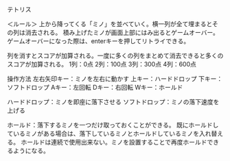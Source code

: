 テトリス

＜ルール＞
上から降ってくる「ミノ」を並べていく。横一列が全て埋まるとその列は消去される。
積み上げたミノが画面上部にはみ出るとゲームオーバー。
ゲームオーバーになった際は、enterキーを押してリトライできる。

列を消すとスコアが加算される。一度に多くの列をまとめて消去できると多くのスコアが加算される。
1列：0点
2列：100点
3列：300点
4列：600点

操作方法
左右矢印キー：ミノを左右に動かす
上キー：ハードドロップ
下キー：ソフトドロップ
Aキー：左回転
Dキー：右回転
Wキー：ホールド

ハードドロップ：ミノを即座に落下させる
ソフトドロップ：ミノの落下速度を上げる

ホールド：落下するミノを一つだけ取っておくことができる。
        既にホールドしているミノがある場合は、落下しているミノとホールドしているミノを入れ替える。
        ホールドは連続で使用出来ない。ミノを設置することで再度ホールドできるようになる。